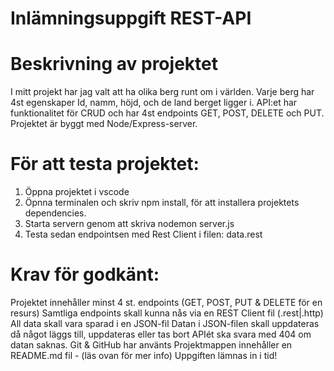 # Inlämningsuppgift REST-API

# Beskrivning av projektet

I mitt projekt har jag valt att ha olika berg runt om i världen. Varje berg har 4st egenskaper Id, namm, höjd, och de land berget ligger i. API:et har funktionalitet för CRUD och har 4st endpoints GET, POST, DELETE och PUT. Projektet är byggt med Node/Express-server.

# För att testa projektet:

1. Öppna projektet i vscode
2. Öpnna terminalen och skriv npm install, för att installera projektets dependencies.
3. Starta servern genom att skriva nodemon server.js
4. Testa sedan endpointsen med Rest Client i filen: data.rest

# Krav för godkänt:

Projektet innehåller minst 4 st. endpoints (GET, POST, PUT & DELETE för en resurs)
Samtliga endpoints skall kunna nås via en REST Client fil (.rest|.http)
All data skall vara sparad i en JSON-fil
Datan i JSON-filen skall uppdateras då något läggs till, uppdateras eller tas bort
APIét ska svara med 404 om datan saknas.
Git & GitHub har använts
Projektmappen innehåller en README.md fil - (läs ovan för mer info)
Uppgiften lämnas in i tid!
